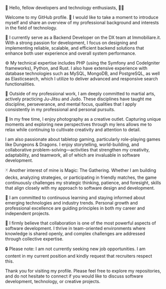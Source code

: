 👋 Hello, fellow developers and technology enthusiasts, 👨‍💻

Welcome to my GitHub profile. 🌟 I would like to take a moment to introduce myself and share an overview of my professional background and interests in the field of technology.

💼 I currently serve as a Backend Developer on the DX team at Immobiliare.it. With a strong passion for development, I focus on designing and implementing reliable, scalable, and efficient backend solutions that enhance both user experience and overall system performance.

⚙️ My technical expertise includes PHP (using the Symfony and CodeIgniter frameworks), Python, and Rust. I also have extensive experience with database technologies such as MySQL, MongoDB, and PostgreSQL, as well as Elasticsearch, which I utilize to deliver advanced and responsive search functionalities.

🥋 Outside of my professional work, I am deeply committed to martial arts, actively practicing Ju-Jitsu and Judo. These disciplines have taught me discipline, perseverance, and mental focus, qualities that I apply consistently in my professional and personal pursuits.

📸 In my free time, I enjoy photography as a creative outlet. Capturing unique moments and exploring new perspectives through my lens allows me to relax while continuing to cultivate creativity and attention to detail.

I am also passionate about tabletop gaming, particularly role-playing games like Dungeons & Dragons. I enjoy storytelling, world-building, and collaborative problem-solving—activities that strengthen my creativity, adaptability, and teamwork, all of which are invaluable in software development.

🃏 Another interest of mine is Magic: The Gathering. Whether I am building decks, analyzing strategies, or participating in friendly matches, the game continuously challenges my strategic thinking, patience, and foresight, skills that align closely with my approach to software design and development.

🚀 I am committed to continuous learning and staying informed about emerging technologies and industry trends. Personal growth and professional excellence are guiding principles in both my career and independent projects.

🤝 I firmly believe that collaboration is one of the most powerful aspects of software development. I thrive in team-oriented environments where knowledge is shared openly, and complex challenges are addressed through collective expertise.

🔒 Please note: I am not currently seeking new job opportunities. I am content in my current position and kindly request that recruiters respect this.

Thank you for visiting my profile. Please feel free to explore my repositories, and do not hesitate to connect if you would like to discuss software development, technology, or creative projects.
